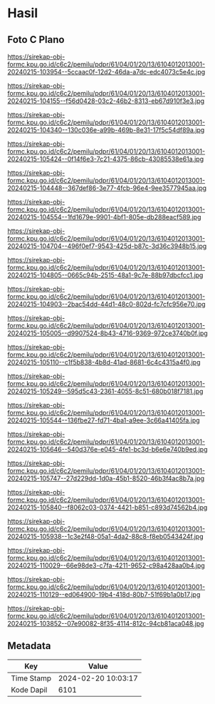 # Hasil

## Foto C Plano

https://sirekap-obj-formc.kpu.go.id/c6c2/pemilu/pdpr/61/04/01/20/13/6104012013001-20240215-103954--5ccaac0f-12d2-46da-a7dc-edc4073c5e4c.jpg

https://sirekap-obj-formc.kpu.go.id/c6c2/pemilu/pdpr/61/04/01/20/13/6104012013001-20240215-104155--f56d0428-03c2-46b2-8313-eb67d910f3e3.jpg

https://sirekap-obj-formc.kpu.go.id/c6c2/pemilu/pdpr/61/04/01/20/13/6104012013001-20240215-104340--130c036e-a99b-469b-8e31-17f5c54df89a.jpg

https://sirekap-obj-formc.kpu.go.id/c6c2/pemilu/pdpr/61/04/01/20/13/6104012013001-20240215-105424--0f14f6e3-7c21-4375-86cb-43085538e61a.jpg

https://sirekap-obj-formc.kpu.go.id/c6c2/pemilu/pdpr/61/04/01/20/13/6104012013001-20240215-104448--367def86-3e77-4fcb-96e4-9ee3577945aa.jpg

https://sirekap-obj-formc.kpu.go.id/c6c2/pemilu/pdpr/61/04/01/20/13/6104012013001-20240215-104554--1fd1679e-9901-4bf1-805e-db288eacf589.jpg

https://sirekap-obj-formc.kpu.go.id/c6c2/pemilu/pdpr/61/04/01/20/13/6104012013001-20240215-104704--496f0ef7-9543-425d-b87c-3d36c3948b15.jpg

https://sirekap-obj-formc.kpu.go.id/c6c2/pemilu/pdpr/61/04/01/20/13/6104012013001-20240215-104805--0665c94b-2515-48a1-9c7e-88b97dbcfcc1.jpg

https://sirekap-obj-formc.kpu.go.id/c6c2/pemilu/pdpr/61/04/01/20/13/6104012013001-20240215-104903--2bac54dd-44d1-48c0-802d-fc7cfc956e70.jpg

https://sirekap-obj-formc.kpu.go.id/c6c2/pemilu/pdpr/61/04/01/20/13/6104012013001-20240215-105005--d9907524-8b43-4716-9369-972ce3740b0f.jpg

https://sirekap-obj-formc.kpu.go.id/c6c2/pemilu/pdpr/61/04/01/20/13/6104012013001-20240215-105110--c1f5b838-4b8d-41ad-8681-6c4c4315a4f0.jpg

https://sirekap-obj-formc.kpu.go.id/c6c2/pemilu/pdpr/61/04/01/20/13/6104012013001-20240215-105249--595d5c43-2361-4055-8c51-680b018f7181.jpg

https://sirekap-obj-formc.kpu.go.id/c6c2/pemilu/pdpr/61/04/01/20/13/6104012013001-20240215-105544--136fbe27-fd71-4ba1-a9ee-3c66a41405fa.jpg

https://sirekap-obj-formc.kpu.go.id/c6c2/pemilu/pdpr/61/04/01/20/13/6104012013001-20240215-105646--540d376e-e045-4fe1-bc3d-b6e6e740b9ed.jpg

https://sirekap-obj-formc.kpu.go.id/c6c2/pemilu/pdpr/61/04/01/20/13/6104012013001-20240215-105747--27d229dd-1d0a-45b1-8520-46b3f4ac8b7a.jpg

https://sirekap-obj-formc.kpu.go.id/c6c2/pemilu/pdpr/61/04/01/20/13/6104012013001-20240215-105840--f8062c03-0374-4421-b851-c893d74562b4.jpg

https://sirekap-obj-formc.kpu.go.id/c6c2/pemilu/pdpr/61/04/01/20/13/6104012013001-20240215-105938--1c3e2f48-05a1-4da2-88c8-f8eb0543424f.jpg

https://sirekap-obj-formc.kpu.go.id/c6c2/pemilu/pdpr/61/04/01/20/13/6104012013001-20240215-110029--66e98de3-c7fa-4211-9652-c98a428aa0b4.jpg

https://sirekap-obj-formc.kpu.go.id/c6c2/pemilu/pdpr/61/04/01/20/13/6104012013001-20240215-110129--ed064900-19b4-418d-80b7-51f69b1a0b17.jpg

https://sirekap-obj-formc.kpu.go.id/c6c2/pemilu/pdpr/61/04/01/20/13/6104012013001-20240215-103852--07e90082-8f35-4114-812c-94cb81aca048.jpg


## Metadata

| Key        | Value               |
| ---------- | ------------------- |
| Time Stamp | 2024-02-20 10:03:17 |
| Kode Dapil | 6101                |



